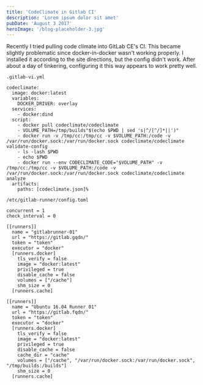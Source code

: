 ```yaml
---
title: 'CodeClimate in Gitlab CI'
description: 'Lorem ipsum dolor sit amet'
pubDate: 'August 3 2017'
heroImage: '/blog-placeholder-3.jpg'
---
```


Recently I tried pulling code climate into GitLab CE's CI. This became slightly problematic since docker-in-docker wasn't working properly. I installed it according to the site directions, but the config didn't work. After about a day of tinkering, configuring it this way appears to work pretty well.

`.gitlab-vi.yml`
```
codeclimate:
  image: docker:latest
  variables:
    DOCKER_DRIVER: overlay
  services:
    - docker:dind
  script:
    - docker pull codeclimate/codeclimate
    - VOLUME_PATH=/tmp/builds"$(echo $PWD | sed 's|^/[^/]*||')"
    - docker run -v /tmp/cc:/tmp/cc -v $VOLUME_PATH:/code -v /var/run/docker.sock:/var/run/docker.sock codeclimate/codeclimate validate-config
    - ls -lash $PWD
    - echo $PWD
    - docker run --env CODECLIMATE_CODE="$VOLUME_PATH" -v /tmp/cc:/tmp/cc -v $VOLUME_PATH:/code -v /var/run/docker.sock:/var/run/docker.sock codeclimate/codeclimate analyze
  artifacts:
    paths: [codeclimate.json]%
```
`/etc/gitlab-runner/config.toml`
```
concurrent = 1
check_interval = 0

[[runners]]
  name = "gitlabrunner-01"
  url = "https://gitlab.gqdn/"
  token = "token"
  executor = "docker"
  [runners.docker]
    tls_verify = false
    image = "docker:latest"
    privileged = true
    disable_cache = false
    volumes = ["/cache"]
    shm_size = 0
  [runners.cache]

[[runners]]
  name = "Ubuntu 16.04 Runner 01"
  url = "https://gitlab.fqdn/"
  token = "token"
  executor = "docker"
  [runners.docker]
    tls_verify = false
    image = "docker:latest"
    privileged = true
    disable_cache = false
    cache_dir = "cache"
    volumes = ["/cache", "/var/run/docker.sock:/var/run/docker.sock", "/tmp/builds:/builds"]
    shm_size = 0
  [runners.cache]
```